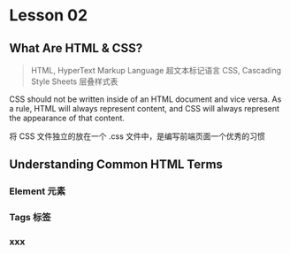 # Lesson 02

## What Are HTML & CSS?

> HTML, HyperText Markup Language 超文本标记语言
> CSS, Cascading Style Sheets 层叠样式表

CSS should not be written inside of an HTML document and vice versa. As a rule, HTML will always represent content, and CSS will always represent the appearance of that content.

将 CSS 文件独立的放在一个 .css 文件中，是编写前端页面一个优秀的习惯

## Understanding Common HTML Terms

### Element 元素



### Tags 标签

### xxx





